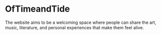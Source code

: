 # OfTimeandTide
The website aims to be a welcoming space where people can share the art, music, literature, and personal experiences that make them feel alive.
